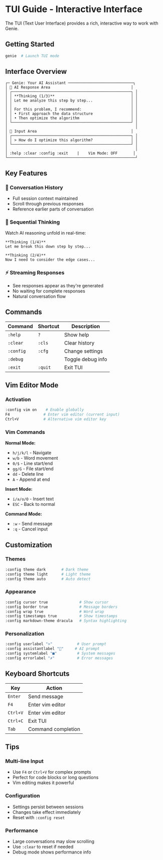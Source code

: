 # TUI Guide - Interactive Interface

The TUI (Text User Interface) provides a rich, interactive way to work with Genie.

## Getting Started

```bash
genie  # Launch TUI mode
```

## Interface Overview

```
┌─ Genie: Your AI Assistant ─────────────────────────────┐
│ 🤖 AI Response Area                                    │
│ ┌─────────────────────────────────────────────────────┐ │
│ │ **Thinking (1/3)**                                  │ │
│ │ Let me analyze this step by step...                 │ │
│ │                                                     │ │
│ │ For this problem, I recommend:                      │ │
│ │ • First approach the data structure                 │ │
│ │ • Then optimize the algorithm                       │ │
│ └─────────────────────────────────────────────────────┘ │
│                                                         │
│ 💬 Input Area                                          │
│ ┌─────────────────────────────────────────────────────┐ │
│ │ > How do I optimize this algorithm?                 │ │
│ └─────────────────────────────────────────────────────┘ │
│                                                         │
│ :help :clear :config :exit    |    Vim Mode: OFF       │
└─────────────────────────────────────────────────────────┘
```

## Key Features

### 📜 Conversation History
- Full session context maintained
- Scroll through previous responses
- Reference earlier parts of conversation

### 🧠 Sequential Thinking
Watch AI reasoning unfold in real-time:
```
**Thinking (1/4)**
Let me break this down step by step...

**Thinking (2/4)** 
Now I need to consider the edge cases...
```

### ⚡ Streaming Responses
- See responses appear as they're generated
- No waiting for complete responses
- Natural conversation flow

## Commands

| Command | Shortcut | Description |
|---------|----------|-------------|
| `:help` | `?` | Show help |
| `:clear` | `:cls` | Clear history |
| `:config` | `:cfg` | Change settings |
| `:debug` | | Toggle debug info |
| `:exit` | `:quit` | Exit TUI |

## Vim Editor Mode

### Activation
```bash
:config vim on    # Enable globally
F4               # Enter vim editor (current input)
Ctrl+V           # Alternative vim editor key
```

### Vim Commands
**Normal Mode:**
- `h/j/k/l` - Navigate
- `w/b` - Word movement
- `0/$` - Line start/end
- `gg/G` - File start/end
- `dd` - Delete line
- `A` - Append at end

**Insert Mode:**
- `i/a/o/O` - Insert text
- `ESC` - Back to normal

**Command Mode:**
- `:w` - Send message
- `:q` - Cancel input

## Customization

### Themes
```bash
:config theme dark       # Dark theme
:config theme light      # Light theme
:config theme auto       # Auto detect
```

### Appearance
```bash
:config cursor true              # Show cursor
:config border true              # Message borders
:config wrap true                # Word wrap
:config timestamps true          # Show timestamps
:config markdown-theme dracula   # Syntax highlighting
```

### Personalization
```bash
:config userlabel ">"           # User prompt
:config assistantlabel "🤖"     # AI prompt
:config systemlabel "■"         # System messages
:config errorlabel "✗"          # Error messages
```

## Keyboard Shortcuts

| Key | Action |
|-----|--------|
| `Enter` | Send message |
| `F4` | Enter vim editor |
| `Ctrl+V` | Enter vim editor |
| `Ctrl+C` | Exit TUI |
| `Tab` | Command completion |

## Tips

### Multi-line Input
- Use `F4` or `Ctrl+V` for complex prompts
- Perfect for code blocks or long questions
- Vim editing makes it powerful

### Configuration
- Settings persist between sessions
- Changes take effect immediately
- Reset with `:config reset`

### Performance
- Large conversations may slow scrolling
- Use `:clear` to reset if needed
- Debug mode shows performance info